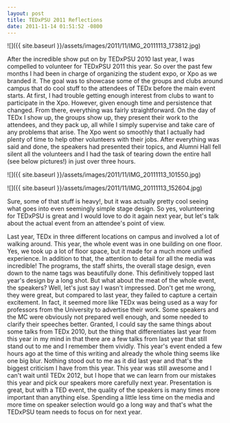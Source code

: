 ```yaml
---
layout: post
title: TEDxPSU 2011 Reflections
date: 2011-11-14 01:51:52 -0800
---
```


![]({{ site.baseurl }}/assets/images/2011/11/IMG_20111113_173812.jpg)

After the incredible show put on by TEDxPSU 2010 last year, I was compelled to volunteer for TEDxPSU 2011 this year. So over the past few months I had been in charge of organizing the student expo, or Xpo as we branded it. The goal was to showcase some of the groups and clubs around campus that do cool stuff to the attendees of TEDx before the main event starts. At first, I had trouble getting enough interest from clubs to want to participate in the Xpo. However, given enough time and persistence that changed. From there, everything was fairly straightforward. On the day of TEDx I show up, the groups show up, they present their work to the attendees, and they pack up, all while I simply supervise and take care of any problems that arise. The Xpo went so smoothly that I actually had plenty of time to help other volunteers with their jobs. After everything was said and done, the speakers had presented their topics, and Alumni Hall fell silent all the volunteers and I had the task of tearing down the entire hall (see below pictures!) in just over three hours.

<!--more-->

![]({{ site.baseurl }}/assets/images/2011/11/IMG_20111113_101550.jpg)


![]({{ site.baseurl }}/assets/images/2011/11/IMG_20111113_152604.jpg)


Sure, some of that stuff is heavy!, but it was actually pretty cool seeing what goes into even seemingly simple stage design. So yes, volunteering for TEDxPSU is great and I would love to do it again next year, but let's talk about the actual event from an attendee's point of view.

Last year, TEDx in three different locations on campus and involved a lot of walking around. This year, the whole event was in one building on one floor. Yes, we took up a lot of floor space, but it made for a much more unified experience. In addition to that, the attention to detail for all the media was incredible! The programs, the staff shirts, the overall stage design, even down to the name tags was beautifully done. This definitively topped last year's design by a long shot. But what about the meat of the whole event, the speakers? Well, let's just say I wasn't impressed. Don't get me wrong, they were great, but compared to last year, they failed to capture a certain excitement. In fact, it seemed more like TEDx was being used as a way for professors from the University to advertise their work. Some speakers and the MC were obviously not prepared well enough, and some needed to clarify their speeches better. Granted, I could say the same things about some talks from TEDx 2010, but the thing that differentiates last year from this year in my mind in that there are a few talks from last year that still stand out to me and I remember them vividly. This year's event ended a few hours ago at the time of this writing and already the whole thing seems like one big blur. Nothing stood out to me as it did last year and that's the biggest criticism I have from this year. This year was still awesome and I can't wait until TEDx 2012, but I hope that we can learn from our mistakes this year and pick our speakers more carefully next year. Presentation is great, but with a TED event, the quality of the speakers is many times more important than anything else. Spending a little less time on the media and more time on speaker selection would go a long way and that's what the TEDxPSU team needs to focus on for next year.
